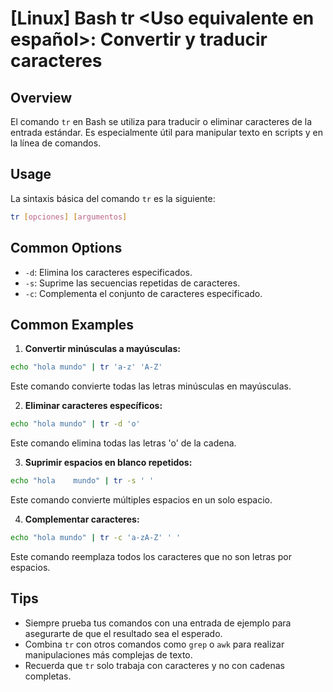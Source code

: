 # [Linux] Bash tr <Uso equivalente en español>: Convertir y traducir caracteres

## Overview
El comando `tr` en Bash se utiliza para traducir o eliminar caracteres de la entrada estándar. Es especialmente útil para manipular texto en scripts y en la línea de comandos.

## Usage
La sintaxis básica del comando `tr` es la siguiente:

```bash
tr [opciones] [argumentos]
```

## Common Options
- `-d`: Elimina los caracteres especificados.
- `-s`: Suprime las secuencias repetidas de caracteres.
- `-c`: Complementa el conjunto de caracteres especificado.

## Common Examples

1. **Convertir minúsculas a mayúsculas:**

```bash
echo "hola mundo" | tr 'a-z' 'A-Z'
```

Este comando convierte todas las letras minúsculas en mayúsculas.

2. **Eliminar caracteres específicos:**

```bash
echo "hola mundo" | tr -d 'o'
```

Este comando elimina todas las letras 'o' de la cadena.

3. **Suprimir espacios en blanco repetidos:**

```bash
echo "hola    mundo" | tr -s ' '
```

Este comando convierte múltiples espacios en un solo espacio.

4. **Complementar caracteres:**

```bash
echo "hola mundo" | tr -c 'a-zA-Z' ' '
```

Este comando reemplaza todos los caracteres que no son letras por espacios.

## Tips
- Siempre prueba tus comandos con una entrada de ejemplo para asegurarte de que el resultado sea el esperado.
- Combina `tr` con otros comandos como `grep` o `awk` para realizar manipulaciones más complejas de texto.
- Recuerda que `tr` solo trabaja con caracteres y no con cadenas completas.